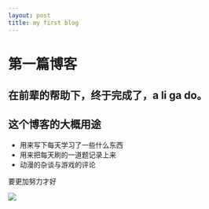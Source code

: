 ```yaml
---
layout: post
title: my first blog
---
```

# 第一篇博客

## 在前辈的帮助下，终于完成了，a li ga do。

## 这个博客的大概用途
- 用来写下每天学习了一些什么东西
- 用来把每天刷的一道题记录上来
- 动漫的杂谈与游戏的评论


要更加努力才好


![](https://timgsa.baidu.com/timg?image&quality=80&size=b9999_10000&sec=1512984368420&di=a444facbf83020d09483d5d285956060&imgtype=0&src=http%3A%2F%2Fimg4.duitang.com%2Fuploads%2Fitem%2F201510%2F17%2F20151017134235_RuEkG.jpeg)
